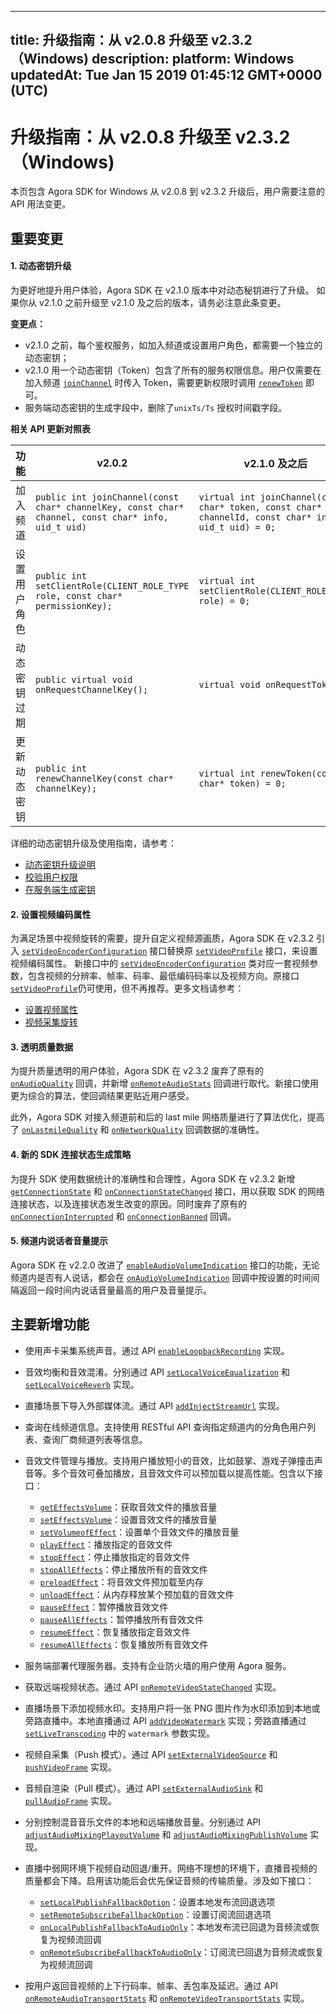 
---
title: 升级指南：从 v2.0.8 升级至 v2.3.2（Windows)
description: 
platform: Windows
updatedAt: Tue Jan 15 2019 01:45:12 GMT+0000 (UTC)
---
# 升级指南：从 v2.0.8 升级至 v2.3.2（Windows)
本页包含 Agora SDK for Windows 从 v2.0.8 到 v2.3.2 升级后，用户需要注意的 API 用法变更。

## 重要变更

#### 1. 动态密钥升级

为更好地提升用户体验，Agora SDK 在 v2.1.0 版本中对动态秘钥进行了升级。 如果你从 v2.1.0 之前升级至 v2.1.0 及之后的版本，请务必注意此条变更。

**变更点：**

- v2.1.0 之前，每个鉴权服务，如加入频道或设置用户角色，都需要一个独立的动态密钥；
- v2.1.0 用一个动态密钥（Token）包含了所有的服务权限信息。用户仅需要在加入频道 [`joinChannel`](https://docs.agora.io/cn/Voice/API%20Reference/cpp/classagora_1_1rtc_1_1_i_rtc_engine.html#adc937172e59bd2695ea171553a88188c) 时传入  Token，需要更新权限时调用 [`renewToken`](https://docs.agora.io/cn/Voice/API%20Reference/cpp/classagora_1_1rtc_1_1_i_rtc_engine.html#a8f25b5ff97e2a070a69102e379295739) 即可。
- 服务端动态密钥的生成字段中，删除了`unixTs/Ts` 授权时间戳字段。

**相关 API 更新对照表**

| **功能**     | **v2.0.2**                                                   | **v2.1.0** 及之后                                            |
| ------------ | ------------------------------------------------------------ | ------------------------------------------------------------ |
| 加入频道     | `public int joinChannel(const char* channelKey, const char* channel, const char* info, uid_t uid)` | `virtual int joinChannel(const char* token, const char* channelId, const char* info, uid_t uid) = 0;` |
| 设置用户角色 | `public int setClientRole(CLIENT_ROLE_TYPE role, const char* permissionKey);` | `virtual int setClientRole(CLIENT_ROLE_TYPE role) = 0;`      |
| 动态密钥过期 | `public virtual void onRequestChannelKey();`                 | `virtual void onRequestToken();`                             |
| 更新动态密钥 | `public int renewChannelKey(const char* channelKey);`        | `virtual int renewToken(const char* token) = 0;`             |

详细的动态密钥升级及使用指南，请参考：

- [动态密钥升级说明](https://docs.agora.io/cn/Agora%20Platform/token_migration?platform=All%20Platforms)
- [校验用户权限](../../cn/Voice/token.md)
- [在服务端生成密钥](../../cn/Voice/token_server.md)

#### 2. 设置视频编码属性

为满足场景中视频旋转的需要，提升自定义视频源画质，Agora SDK 在 v2.3.2 引入 [`setVideoEncoderConfiguration`](https://docs.agora.io/cn/Voice/API%20Reference/cpp/classagora_1_1rtc_1_1_i_rtc_engine.html#a9bcbdcee0b5c52f96b32baec1922cf2e) 接口替换原 [`setVideoProfile`](https://docs.agora.io/cn/Voice/API%20Reference/cpp/classagora_1_1rtc_1_1_i_rtc_engine.html#ac8b16d2a4e67bd75231a76e06d2d85eb) 接口，来设置视频编码属性。 新接口中的 [`setVideoEncoderConfiguration`](https://docs.agora.io/cn/Voice/API%20Reference/cpp/classagora_1_1rtc_1_1_i_rtc_engine.html#a9bcbdcee0b5c52f96b32baec1922cf2e) 类对应一套视频参数，包含视频的分辨率、帧率、码率、最低编码码率以及视频方向。原接口 [`setVideoProfile`](https://docs.agora.io/cn/Voice/API%20Reference/cpp/classagora_1_1rtc_1_1_i_rtc_engine.html#ac8b16d2a4e67bd75231a76e06d2d85eb)仍可使用，但不再推荐。更多文档请参考：

- [设置视频属性](../../cn/Voice/videoProfile_windows.md)
- [视频采集旋转](../../cn/Voice/rotation_guide_android.md)

#### 3. 透明质量数据

为提升质量透明的用户体验，Agora SDK 在 v2.3.2 废弃了原有的 [`onAudioQuality`](https://docs.agora.io/cn/Voice/API%20Reference/cpp/classagora_1_1rtc_1_1_i_rtc_engine_event_handler.html#a36ad42975f3545382de07875016fb7fa) 回调，并新增 [`onRemoteAudioStats`](https://docs.agora.io/cn/Voice/API%20Reference/cpp/classagora_1_1rtc_1_1_i_rtc_engine_event_handler.html#af8a59626a9265264fb4638e048091d3a) 回调进行取代。新接口使用更为综合的算法，使回调结果更贴近用户感受。

此外，Agora SDK 对接入频道前和后的 last mile 网络质量进行了算法优化，提高了 [`onLastmileQuality`](https://docs.agora.io/cn/Voice/API%20Reference/cpp/classagora_1_1rtc_1_1_i_rtc_engine_event_handler.html#ac7e14d1a26eb35ef236a0662d28d2b33) 和 [`onNetworkQuality`](https://docs.agora.io/cn/Voice/API%20Reference/cpp/classagora_1_1rtc_1_1_i_rtc_engine_event_handler.html#a80003ae8cce02039f3aa0e8ffad7deed) 回调数据的准确性。


#### 4. 新的 SDK 连接状态生成策略

为提升 SDK 使用数据统计的准确性和合理性，Agora SDK 在 v2.3.2 新增 [`getConnectionState`](https://docs.agora.io/cn/Voice/API%20Reference/cpp/classagora_1_1rtc_1_1_i_rtc_engine.html#a512b149d4dc249c04f9e30bd31767362) 和 [`onConnectionStateChanged`](https://docs.agora.io/cn/Voice/API%20Reference/cpp/classagora_1_1rtc_1_1_i_rtc_engine_event_handler.html#af409b2e721d345a65a2c600cea2f5eb4) 接口，用以获取 SDK 的网络连接状态，以及连接状态发生改变的原因。同时废弃了原有的 [`onConnectionInterrupted`](https://docs.agora.io/cn/Voice/API%20Reference/cpp/classagora_1_1rtc_1_1_i_rtc_engine_event_handler.html#a9927b5cd2a67c1f48f17b5ed2303f483) 和 [`onConnectionBanned`](https://docs.agora.io/cn/Voice/API%20Reference/cpp/classagora_1_1rtc_1_1_i_rtc_engine_event_handler.html#a38e9d403ae4732dff71110b454149404) 回调。

#### 5. 频道内说话者音量提示

Agora SDK 在 v2.2.0 改进了 [`enableAudioVolumeIndication`](https://docs.agora.io/cn/Voice/API%20Reference/cpp/classagora_1_1rtc_1_1_rtc_engine_parameters.html#a59ae67333fbc61a7002a46c809e2ec4f) 接口的功能，无论频道内是否有人说话，都会在 [`onAudioVolumeIndication`](https://docs.agora.io/cn/Voice/API%20Reference/cpp/classagora_1_1rtc_1_1_i_rtc_engine_event_handler.html#aab1184a2b276f509870c055a9ff8fac4) 回调中按设置的时间间隔返回一段时间内说话音量最高的用户及音量提示。

## 主要新增功能

- 使用声卡采集系统声音。通过 API [`enableLoopbackRecording`](https://docs.agora.io/cn/Voice/API%20Reference/cpp/classagora_1_1rtc_1_1_rtc_engine_parameters.html#a065f485fd23b8c24a593680a47d754aa) 实现。
- 音效均衡和音效混淆。分别通过 API [`setLocalVoiceEqualization`](https://docs.agora.io/cn/Voice/API%20Reference/cpp/classagora_1_1rtc_1_1_rtc_engine_parameters.html#a3de79ba906e6b254b997eda4d395d052)  和 [`setLocalVoiceReverb`](https://docs.agora.io/cn/Voice/API%20Reference/cpp/classagora_1_1rtc_1_1_rtc_engine_parameters.html#aa00e903b1cc6f2752373afbe556ef456) 实现。
- 直播场景下导入外部媒体流。通过 API [`addInjectStreamUrl`](https://docs.agora.io/cn/Voice/API%20Reference/cpp/classagora_1_1rtc_1_1_i_rtc_engine.html#a42247db589b55d3cfa98d8e1be06d8e6) 实现。
- 查询在线频道信息。支持使用 RESTful API 查询指定频道内的分角色用户列表、查询厂商频道列表等信息。
- 音效文件管理与播放。支持用户播放短小的音效，比如鼓掌、游戏子弹撞击声音等。多个音效可叠加播放，且音效文件可以预加载以提高性能。包含以下接口：

  - [`getEffectsVolume`](https://docs.agora.io/cn/Voice/API%20Reference/cpp/classagora_1_1rtc_1_1_rtc_engine_parameters.html#aab2353ccbd0e09b224448c72fd381d19)：获取音效文件的播放音量
  - [`setEffectsVolume`](https://docs.agora.io/cn/Voice/API%20Reference/cpp/classagora_1_1rtc_1_1_rtc_engine_parameters.html#aa3041ef19bfe10ffc5a1130cda91ab7b)：设置音效文件的播放音量
  - [`setVolumeofEffect`](https://docs.agora.io/cn/Voice/API%20Reference/cpp/classagora_1_1rtc_1_1_rtc_engine_parameters.html#a71fac1633ea84c892879781bee56d001)：设置单个音效文件的播放音量
  - [`playEffect`](https://docs.agora.io/cn/Voice/API%20Reference/cpp/classagora_1_1rtc_1_1_rtc_engine_parameters.html#a26307c09cbbaecee3bd662294a935821)：播放指定的音效文件
  - [`stopEffect`](https://docs.agora.io/cn/Voice/API%20Reference/cpp/classagora_1_1rtc_1_1_rtc_engine_parameters.html#ab0520529fe0ca4eb56d75ff4468e4a03)：停止播放指定的音效文件
  - [`stopAllEffects`](https://docs.agora.io/cn/Voice/API%20Reference/cpp/classagora_1_1rtc_1_1_rtc_engine_parameters.html#a7f742bd2262899a90f4a36205995419e)：停止播放所有的音效文件
  - [`preloadEffect`](https://docs.agora.io/cn/Voice/API%20Reference/cpp/classagora_1_1rtc_1_1_rtc_engine_parameters.html#a61e4eac3b78f2774ef1b22d69bd4e166)：将音效文件预加载至内存
  - [`unloadEffect`](https://docs.agora.io/cn/Voice/API%20Reference/cpp/classagora_1_1rtc_1_1_rtc_engine_parameters.html#afd2cc4d59101cef1b5dc9296e604d047)：从内存释放某个预加载的音效文件
  - [`pauseEffect`](https://docs.agora.io/cn/Voice/API%20Reference/cpp/classagora_1_1rtc_1_1_rtc_engine_parameters.html#a75fc09bdd0bd8b2bfe9c47770eb1e928)：暂停播放音效文件
  - [`pauseAllEffects`](https://docs.agora.io/cn/Voice/API%20Reference/cpp/classagora_1_1rtc_1_1_rtc_engine_parameters.html#a98ff58bdd2b8683bd27a1f75694641dc)：暂停播放所有音效文件
  - [`resumeEffect`](https://docs.agora.io/cn/Voice/API%20Reference/cpp/classagora_1_1rtc_1_1_rtc_engine_parameters.html#adae083a10afd4b316a2071ba8d01ff80)：恢复播放指定音效文件
  - [`resumeAllEffects`](https://docs.agora.io/cn/Voice/API%20Reference/cpp/classagora_1_1rtc_1_1_rtc_engine_parameters.html#a66dd1578478dd3ca163768d1314cd50a)：恢复播放所有音效文件
  
- 服务端部署代理服务器。支持有企业防火墙的用户使用 Agora 服务。
- 获取远端视频状态。通过 API [`onRemoteVideoStateChanged`](https://docs.agora.io/cn/Voice/API%20Reference/cpp/classagora_1_1rtc_1_1_i_rtc_engine_event_handler.html#aac7b62b1307be124423008e45eb02f80) 实现。
- 直播场景下添加视频水印。支持用户将一张 PNG 图片作为水印添加到本地或旁路直播中。本地直播通过 API [`addVideoWatermark`](https://docs.agora.io/cn/Voice/API%20Reference/cpp/classagora_1_1rtc_1_1_i_rtc_engine.html#a7db71d3de47227f7419202fde0875058) 实现；旁路直播通过 [`setLiveTranscoding`](https://docs.agora.io/cn/Voice/API%20Reference/cpp/classagora_1_1rtc_1_1_i_rtc_engine.html#a0601e4671357dc1ec942cccc5a6a1dde) 中的 `watermark` 参数实现。
- 视频自采集（Push 模式）。通过 API [`setExternalVideoSource`](https://docs.agora.io/cn/Voice/API%20Reference/cpp/classagora_1_1media_1_1_i_media_engine.html#a6716908edc14317f2f6f14ee4b1c01b7) 和 [`pushVideoFrame`](https://docs.agora.io/cn/Voice/API%20Reference/cpp/classagora_1_1media_1_1_i_media_engine.html#ae064aedfdb6ac63a981ca77a6b315985) 实现。
- 音频自渲染（Pull 模式）。通过 API [`setExternalAudioSink`](https://docs.agora.io/cn/Voice/API%20Reference/cpp/classagora_1_1rtc_1_1_rtc_engine_parameters.html#a08450bffffc578290d4a1317f2938638) 和 [`pullAudioFrame`](https://docs.agora.io/cn/Voice/API%20Reference/cpp/classagora_1_1media_1_1_i_media_engine.html#aaf43fc265eb4707bb59f1bf0cbe01940) 实现。
- 分别控制混音音乐文件的本地和远端播放音量。分别通过 API [`adjustAudioMixingPlayoutVolume`](https://docs.agora.io/cn/Voice/API%20Reference/cpp/classagora_1_1rtc_1_1_rtc_engine_parameters.html#a99ab2878e0c4fbf1be6970a2c545d085) 和 [`adjustAudioMixingPublishVolume`](https://docs.agora.io/cn/Voice/API%20Reference/cpp/classagora_1_1rtc_1_1_rtc_engine_parameters.html#a8f8d2af4b4c7988934e152e3b281d734) 实现。
- 直播中弱网环境下视频自动回退/重开。网络不理想的环境下，直播音视频的质量都会下降。启用该功能后会优先保证音频的传输质量。涉及如下接口：

  - [`setLocalPublishFallbackOption`](https://docs.agora.io/cn/Voice/API%20Reference/cpp/classagora_1_1rtc_1_1_rtc_engine_parameters.html#a0402734b50749081b20db3826f6f00ec)：设置本地发布流回退选项 
  - [`setRemoteSubscribeFallbackOption`](https://docs.agora.io/cn/Voice/API%20Reference/cpp/classagora_1_1rtc_1_1_rtc_engine_parameters.html#a50e727c34b662de64c03b0479a7fe8e7)：设置订阅流回退选项
  - [`onLocalPublishFallbackToAudioOnly`](https://docs.agora.io/cn/Voice/API%20Reference/cpp/classagora_1_1rtc_1_1_i_rtc_engine_event_handler.html#ace4279c4d87c23a1fecc3eb8e862a513)：本地发布流已回退为音频流或恢复为视频流回调
  - [`onRemoteSubscribeFallbackToAudioOnly`](https://docs.agora.io/cn/Voice/API%20Reference/cpp/classagora_1_1rtc_1_1_i_rtc_engine_event_handler.html#a7ee343146ad6e3f120bd04a7a6fdda74)：订阅流已回退为音频流或恢复为视频流回调
 
- 按用户返回音视频的上下行码率、帧率、丢包率及延迟。通过 API [`onRemoteAudioTransportStats`](https://docs.agora.io/cn/Voice/API%20Reference/cpp/classagora_1_1rtc_1_1_i_rtc_engine_event_handler.html#ad79bcd56075fa9c9f907bb4a7462352d)  和 [`onRemoteVideoTransportStats`](https://docs.agora.io/cn/Voice/API%20Reference/cpp/classagora_1_1rtc_1_1_i_rtc_engine_event_handler.html#a3b8fd883a31d4a504ac3cbd50b1c5d0f) 实现。


